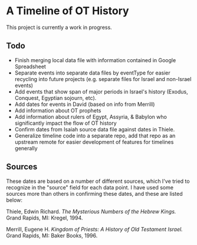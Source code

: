 A Timeline of OT History
========================

This project is currently a work in progress.

## Todo

* Finish merging local data file with information contained in Google Spreadsheet
* Separate events into separate data files by eventType for easier recycling into future projects (e.g. separate files for Israel and non-Israel events)
* Add events that show span of major periods in Israel's history (Exodus, Conquest, Egyptian sojourn, etc).
* Add dates for events in David (based on info from Merrill)
* Add information about OT prophets
* Add information about rulers of Egypt, Assyria, & Babylon who significantly impact the flow of OT history
* Confirm dates from Isaiah source data file against dates in Thiele.
* Generalize timeline code into a separate repo, add that repo as an upstream remote for easier development of features for timelines generally

## Sources

These dates are based on a number of different sources, which I've tried to recognize in the "source" field for each data point. I have used some sources more than others in confirming these dates, and these are listed below:

Thiele, Edwin Richard. *The Mysterious Numbers of the Hebrew Kings.* Grand Rapids, MI: Kregel, 1994.

Merrill, Eugene H. *Kingdom of Priests: A History of Old Testament Israel.* Grand Rapids, MI: Baker Books, 1996.
